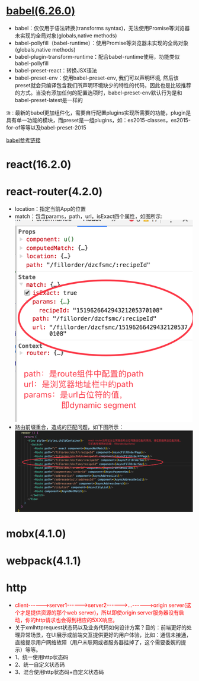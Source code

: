# [babel(6.26.0)](https://segmentfault.com/a/1190000008159877)
* babel：仅仅用于语法转换(transforms syntax)，无法使用Promise等浏览器未实现的全局对象(globals,native methods)
* babel-pollyfill（babel-runtime）：使用Promise等浏览器未实现的全局对象(globals,native methods)
* babel-plugin-transform-runtime：配合babel-runtime使用，功能类似babel-pollyfill
* babel-preset-react：转换JSX语法
* babel-preset-env：使用babel-preset-env, 我们可以声明环境, 然后该preset就会只编译包含我们所声明环境缺少的特性的代码，因此也是比较推荐的方式。当没有添加任何的配置选项时，babel-preset-env默认行为是和babel-preset-latest是一样的

`注：`最新的babel更加组件化，需要自行配置plugins实现所需要的功能，plugin是具有单一功能的模块，而preset是一组plugins，如：es2015-classes，es2015-for-of等等以及babel-preset-2015

[babel参考链接](https://segmentfault.com/a/1190000008159877)
# react(16.2.0)

# react-router(4.2.0)
* location：指定当前App的位置
* match：包含params，path，url，isExact四个属性，如图所示:
![match对象](./tools/route的path和url.png)
* 路由前缀重合，造成的匹配问题，如下图所示：
![prefix-different](./tools/router-bug.png)

# mobx(4.1.0)

# webpack(4.1.1)

# http
* <font color="#ff0000">client------>server1------>server2------>...------>origin server(这个才是提供资源的那个web server)，所以即使origin server服务器没有启动，你的http请求也会得到相应的5XX响应。</font>
* 关于xmlhttprequest状态码以及业务代码如何设计方案？目的：前端更好的处理异常场景，在UI展示或前端交互提供更好的用户体验，比如：通信未接通，直接提示用户网络故障（用户未联网或者服务器挂掉了，这个需要委婉的提示）等等。
* 1、统一使用http状态码
* 2、统一自定义状态码
* 3、混合使用http状态码+自定义状态码